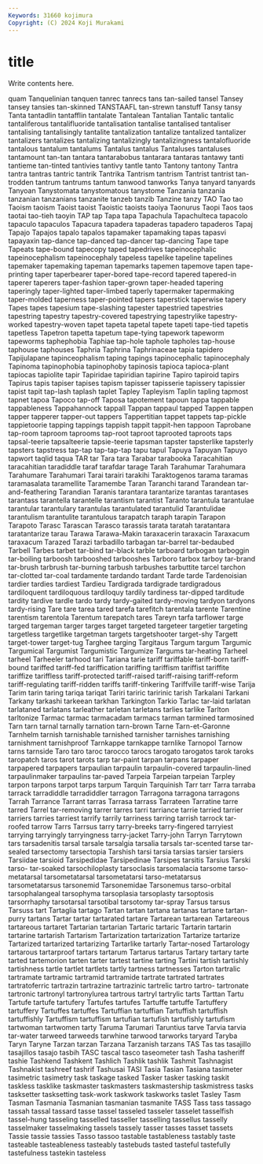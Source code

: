 ```yaml
---
Keywords: 31660 kojimura
Copyright: (C) 2024 Koji Murakami
---
```


# title

Write contents here.



quam Tanquelinian tanquen tanrec tanrecs tans tan-sailed tansel Tansey
tansey tansies tan-skinned TANSTAAFL tan-strewn tanstuff Tansy tansy Tanta tantadlin
tantafflin tantalate Tantalean Tantalian Tantalic tantalic tantaliferous tantalifluoride tantalisation tantalise
tantalised tantaliser tantalising tantalisingly tantalite tantalization tantalize tantalized tantalizer tantalizers
tantalizes tantalizing tantalizingly tantalizingness tantalofluoride tantalous tantalum tantalums Tantalus tantalus
Tantaluses tantaluses tantamount tan-tan tantara tantarabobus tantarara tantaras tantawy tanti
tantieme tan-tinted tantivies tantivy tantle tanto Tantony tantony Tantra tantra
tantras tantric tantrik Tantrika Tantrism tantrism Tantrist tantrist tan-trodden tantrum
tantrums tantum tanwood tanworks Tanya tanyard tanyards Tanyoan Tanystomata tanystomatous
tanystome Tanzania tanzania tanzanian tanzanians tanzanite tanzeb tanzib Tanzine tanzy
TAO Tao tao Taoism taoism Taoist taoist Taoistic taoists taoiya
Taonurus Taopi Taos taos taotai tao-tieh taoyin TAP tap Tapa
tapa Tapachula Tapachulteca tapacolo tapaculo tapaculos Tapacura tapadera tapaderas tapadero
tapaderos Tapaj Tapajo Tapajos tapalo tapalos tapamaker tapamaking tapas tapasvi
tapayaxin tap-dance tap-danced tap-dancer tap-dancing Tape tape Tapeats tape-bound tapecopy
taped tapedrives tapeinocephalic tapeinocephalism tapeinocephaly tapeless tapelike tapeline tapelines tapemaker
tapemaking tapeman tapemarks tapemen tapemove tapen tape-printing taper taperbearer taper-bored
tape-record tapered tapered-in taperer taperers taper-fashion taper-grown taper-headed tapering taperingly
taper-lighted taper-limbed taperly tapermaker tapermaking taper-molded taperness taper-pointed tapers taperstick
taperwise tapery Tapes tapes tapesium tape-slashing tapester tapestried tapestries tapestring
tapestry tapestry-covered tapestrying tapestrylike tapestry-worked tapestry-woven tapet tapeta tapetal tapete
tapeti tape-tied tapetis tapetless Tapetron tapetta tapetum tape-tying tapework tapeworm
tapeworms taphephobia Taphiae tap-hole taphole tapholes tap-house taphouse taphouses Taphria
Taphrina Taphrinaceae tapia tapidero Tapijulapane tapinceophalism taping tapings tapinocephalic tapinocephaly
Tapinoma tapinophobia tapinophoby tapinosis tapioca tapioca-plant tapiocas tapiolite tapir Tapiridae
tapiridian tapirine Tapiro tapiroid tapirs Tapirus tapis tapiser tapises tapism
tapisser tapisserie tapissery tapissier tapist tapit tap-lash taplash taplet Tapley
Tapleyism Taplin tapling tapmost tapnet tapoa Tapoco tap-off Taposa tapotement
tapoun tappa tappable tappableness Tappahannock tappall Tappan tappaul tapped Tappen
tappen tapper tapperer tapper-out tappers Tappertitian tappet tappets tap-pickle tappietoorie
tapping tappings tappish tappit tappit-hen tappoon Taprobane tap-room taproom taprooms
tap-root taproot taprooted taproots taps tapsal-teerie tapsalteerie tapsie-teerie tapsman tapster
tapsterlike tapsterly tapsters tapstress tap-tap tap-tap-tap tapu tapul Tapuya Tapuyan
Tapuyo tapwort taqlid taqua TAR tar Tara tara Tarabar tarabooka
Taracahitian taracahitian taradiddle taraf tarafdar tarage Tarah Tarahumar Tarahumara Tarahumare
Tarahumari Tarai tarairi tarakihi Taraktogenos tarama taramas taramasalata taramellite Taramembe
Taran Taranchi tarand Tarandean tar-and-feathering Tarandian Taranis tarantara tarantarize tarantas
tarantases tarantass tarantella tarantelle tarantism tarantist Taranto tarantula tarantulae tarantular
tarantulary tarantulas tarantulated tarantulid Tarantulidae tarantulism tarantulite tarantulous tarapatch taraph
tarapin Tarapon Tarapoto Tarasc Tarascan Tarasco tarassis tarata taratah taratantara
taratantarize tarau Tarawa Tarawa-Makin taraxacerin taraxacin Taraxacum taraxacum Tarazed Tarazi
tarbadillo tarbagan tar-barrel tar-bedaubed Tarbell Tarbes tarbet tar-bind tar-black tarble
tarboard tarbogan tarboggin tar-boiling tarboosh tarbooshed tarbooshes Tarboro tarbox tarboy
tar-brand tar-brush tarbrush tar-burning tarbush tarbushes tarbuttite tarcel tarchon tar-clotted
tar-coal tardamente tardando tardant Tarde tarde Tardenoisian tardier tardies tardiest
Tardieu Tardigrada tardigrade tardigradous tardiloquent tardiloquous tardiloquy tardily tardiness tar-dipped
tarditude tardity tardive tardle tardo tardy tardy-gaited tardy-moving tardyon tardyons
tardy-rising Tare tare tarea tared tarefa tarefitch tarentala tarente Tarentine
tarentism tarentola Tarentum tarepatch tares Tareyn tarfa tarflower targe targed
targeman targer targes target targeted targeteer targetier targeting targetless targetlike
targetman targets targetshooter target-shy Targett target-tower target-tug Targhee targing Targitaus
Targum targum Targumic Targumical Targumist Targumistic Targumize Targums tar-heating Tarheel
tarheel Tarheeler tarhood tari Tariana tarie tariff tariffable tariff-born tariff-bound
tariffed tariff-fed tariffication tariffing tariffism tariffist tariffite tariffize tariffless tariff-protected
tariff-raised tariff-raising tariff-reform tariff-regulating tariff-ridden tariffs tariff-tinkering Tariffville tariff-wise Tarija
Tarim tarin taring tariqa tariqat Tariri tariric taririnic tarish Tarkalani
Tarkani Tarkany tarkashi tarkeean tarkhan Tarkington Tarkio Tarlac tar-laid tarlatan
tarlataned tarlatans tarleather tarletan tarletans tarlies tarlike Tarlton tarltonize Tarmac
tarmac tarmacadam tarmacs tarman tarmined tarmosined Tarn tarn tarnal tarnally
tarnation tarn-brown Tarne Tarn-et-Garonne Tarnhelm tarnish tarnishable tarnished tarnisher tarnishes
tarnishing tarnishment tarnishproof Tarnkappe tarnkappe tarnlike Tarnopol Tarnow tarns tarnside
Taro taro taroc tarocco tarocs tarogato tarogatos tarok taroks taropatch
taros tarot tarots tarp tar-paint tarpan tarpans tarpaper tarpapered tarpapers
tarpaulian tarpaulin tarpaulin-covered tarpaulin-lined tarpaulinmaker tarpaulins tar-paved Tarpeia Tarpeian tarpeian
Tarpley tarpon tarpons tarpot tarps tarpum Tarquin Tarquinish Tarr tarr
Tarra tarraba tarrack tarradiddle tarradiddler tarragon Tarragona tarragona tarragons Tarrah
Tarrance Tarrant tarras Tarrasa tarrass Tarrateen Tarratine tarre tarred Tarrel
tar-removing tarrer tarres tarri tarriance tarrie tarried tarrier tarriers tarries
tarriest tarrify tarrily tarriness tarring tarrish tarrock tar-roofed tarrow Tarrs
Tarrsus tarry tarry-breeks tarry-fingered tarryiest tarrying tarryingly tarryingness tarry-jacket Tarry-john
Tarryn Tarrytown tars tarsadenitis tarsal tarsale tarsalgia tarsalia tarsals tar-scented
tarse tar-sealed tarsectomy tarsectopia Tarshish tarsi tarsia tarsias tarsier tarsiers
Tarsiidae tarsioid Tarsipedidae Tarsipedinae Tarsipes tarsitis Tarsius Tarski tarso- tar-soaked
tarsochiloplasty tarsoclasis tarsomalacia tarsome tarso-metatarsal tarsometatarsal tarsometatarsi tarso-metatarsus tarsometatarsus tarsonemid
Tarsonemidae Tarsonemus tarso-orbital tarsophalangeal tarsophyma tarsoplasia tarsoplasty tarsoptosis tarsorrhaphy tarsotarsal
tarsotibal tarsotomy tar-spray Tarsus tarsus Tarsuss tart Tartaglia tartago Tartan
tartan tartana tartanas tartane tartan-purry tartans Tartar tartar tartarated tartare
Tartarean tartarean Tartareous tartareous tartaret Tartarian tartarian Tartaric tartaric Tartarin
tartarin tartarine tartarish Tartarism Tartarization tartarization Tartarize tartarize Tartarized tartarized
tartarizing Tartarlike tartarly Tartar-nosed Tartarology tartarous tartarproof tartars tartarum Tartarus
tartarus Tartary tartary tarte tarted tartemorion tarten tarter tartest tartine
tarting Tartini tartish tartishly tartishness tartle tartlet tartlets tartly tartness
tartnesses Tarton tartralic tartramate tartramic tartramid tartramide tartrate tartrated tartrates
tartratoferric tartrazin tartrazine tartrazinic tartrelic tartro tartro- tartronate tartronic tartronyl
tartronylurea tartrous tartryl tartrylic tarts Tarttan Tartu Tartufe tartufe tartufery
Tartufes tartufes Tartuffe tartuffe Tartuffery tartuffery Tartuffes tartuffes Tartuffian tartuffian
Tartuffish tartuffish tartuffishly Tartuffism tartuffism tartufian tartufish tartufishly tartufism tartwoman
tartwomen tarty Taruma Tarumari Taruntius tarve Tarvia tarvia tar-water tarweed
tarweeds tarwhine tarwood tarworks taryard Taryba Taryn Taryne Tarzan tarzan
Tarzana Tarzanish tarzans TAS Tas tas tasajillo tasajillos tasajo tasbih
TASC tascal tasco taseometer tash Tasha tasheriff tashie Tashkend Tashkent
Tashlich Tashlik tashlik Tashmit Tashnagist Tashnakist tashreef tashrif Tashusai TASI
Tasia Tasian Tasiana tasimeter tasimetric tasimetry task taskage tasked Tasker
tasker tasking taskit taskless tasklike taskmaster taskmasters taskmastership taskmistress tasks
tasksetter tasksetting task-work taskwork taskworks taslet Tasley Tasm Tasman Tasmania
Tasmanian tasmanian tasmanite TASS Tass tass tassago tassah tassal tassard
tasse tassel tasseled tasseler tasselet tasselfish tassel-hung tasseling tasselled tasseller
tasselling tassellus tasselly tasselmaker tasselmaking tassels tassely tasser tasses tasset
tassets Tassie tassie tassies Tasso tassoo tastable tastableness tastably taste
tasteable tasteableness tasteably tastebuds tasted tasteful tastefully tastefulness tastekin tasteless
